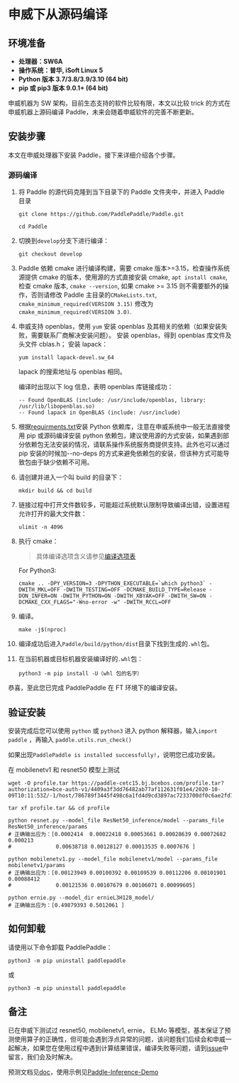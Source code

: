 # **申威下从源码编译**

## 环境准备

* **处理器：SW6A**
* **操作系统：普华, iSoft Linux 5**
* **Python 版本 3.7/3.8/3.9/3.10 (64 bit)**
* **pip 或 pip3 版本 9.0.1+ (64 bit)**

申威机器为 SW 架构，目前生态支持的软件比较有限，本文以比较 trick 的方式在申威机器上源码编译 Paddle，未来会随着申威软件的完善不断更新。

## 安装步骤

本文在申威处理器下安装 Paddle，接下来详细介绍各个步骤。

<a name="sw_source"></a>
### **源码编译**

1. 将 Paddle 的源代码克隆到当下目录下的 Paddle 文件夹中，并进入 Paddle 目录

    ```
    git clone https://github.com/PaddlePaddle/Paddle.git
    ```

    ```
    cd Paddle
    ```

2. 切换到`develop`分支下进行编译：

    ```
    git checkout develop
    ```

3. Paddle 依赖 cmake 进行编译构建，需要 cmake 版本>=3.15，检查操作系统源提供 cmake 的版本，使用源的方式直接安装 cmake, `apt install cmake`, 检查 cmake 版本, `cmake --version`, 如果 cmake >= 3.15 则不需要额外的操作，否则请修改 Paddle 主目录的`CMakeLists.txt`, `cmake_minimum_required(VERSION 3.15)` 修改为 `cmake_minimum_required(VERSION 3.0)`.

4. 申威支持 openblas，使用 `yum` 安装 openblas 及其相关的依赖（如果安装失败，需要联系厂商解决安装问题）。
   安装 openblas，得到 openblas 库文件及头文件 cblas.h；
   安装 lapack：
   ```
   yum install lapack-devel.sw_64
   ```
   lapack 的搜索地址与 openblas 相同。

   编译时出现以下 log 信息，表明 openblas 库链接成功：
   ```
   -- Found OpenBLAS (include: /usr/include/openblas, library: /usr/lib/libopenblas.so)
   -- Found lapack in OpenBLAS (include: /usr/include)
   ```

5. 根据[requirments.txt](https://github.com/PaddlePaddle/Paddle/blob/develop/python/requirements.txt)安装 Python 依赖库，注意在申威系统中一般无法直接使用 pip 或源码编译安装 python 依赖包，建议使用源的方式安装，如果遇到部分依赖包无法安装的情况，请联系操作系统服务商提供支持。此外也可以通过 pip 安装的时候加--no-deps 的方式来避免依赖包的安装，但该种方式可能导致包由于缺少依赖不可用。

6. 请创建并进入一个叫 build 的目录下：

    ```
    mkdir build && cd build
    ```

7. 链接过程中打开文件数较多，可能超过系统默认限制导致编译出错，设置进程允许打开的最大文件数：

    ```
    ulimit -n 4096
    ```

8. 执行 cmake：

    >具体编译选项含义请参见[编译选项表](https://www.paddlepaddle.org.cn/documentation/docs/zh/develop/install/Tables.html#Compile)

    For Python3:
    ```
    cmake .. -DPY_VERSION=3 -DPYTHON_EXECUTABLE=`which python3` -DWITH_MKL=OFF -DWITH_TESTING=OFF -DCMAKE_BUILD_TYPE=Release -DON_INFER=ON -DWITH_PYTHON=ON -DWITH_XBYAK=OFF -DWITH_SW=ON -DCMAKE_CXX_FLAGS="-Wno-error -w" -DWITH_RCCL=OFF
    ```

9. 编译。

    ```
    make -j$(nproc)
    ```

10. 编译成功后进入`Paddle/build/python/dist`目录下找到生成的`.whl`包。

11. 在当前机器或目标机器安装编译好的`.whl`包：

    ```
    python3 -m pip install -U（whl 包的名字）
    ```

恭喜，至此您已完成 PaddlePaddle 在 FT 环境下的编译安装。

## **验证安装**
安装完成后您可以使用 `python` 或 `python3` 进入 python 解释器，输入`import paddle` ，再输入
 `paddle.utils.run_check()`

如果出现`PaddlePaddle is installed successfully!`，说明您已成功安装。

在 mobilenetv1 和 resnet50 模型上测试

```
wget -O profile.tar https://paddle-cetc15.bj.bcebos.com/profile.tar?authorization=bce-auth-v1/4409a3f3dd76482ab77af112631f01e4/2020-10-09T10:11:53Z/-1/host/786789f3445f498c6a1fd4d9cd3897ac7233700df0c6ae2fd78079eba89bf3fb
```
```
tar xf profile.tar && cd profile
```
```
python resnet.py --model_file ResNet50_inference/model --params_file ResNet50_inference/params
# 正确输出应为：[0.0002414  0.00022418 0.00053661 0.00028639 0.00072682 0.000213
#              0.00638718 0.00128127 0.00013535 0.0007676 ]
```
```
python mobilenetv1.py --model_file mobilenetv1/model --params_file mobilenetv1/params
# 正确输出应为：[0.00123949 0.00100392 0.00109539 0.00112206 0.00101901 0.00088412
#              0.00121536 0.00107679 0.00106071 0.00099605]
```
```
python ernie.py --model_dir ernieL3H128_model/
# 正确输出应为：[0.49879393 0.5012061 ]
```

## **如何卸载**
请使用以下命令卸载 PaddlePaddle：

```
python3 -m pip uninstall paddlepaddle
```
或
```
python3 -m pip uninstall paddlepaddle
```

## **备注**

已在申威下测试过 resnet50, mobilenetv1, ernie， ELMo 等模型，基本保证了预测使用算子的正确性，但可能会遇到浮点异常的问题，该问题我们后续会和申威一起解决，如果您在使用过程中遇到计算结果错误，编译失败等问题，请到[issue](https://github.com/PaddlePaddle/Paddle/issues)中留言，我们会及时解决。

预测文档见[doc](https://www.paddlepaddle.org.cn/documentation/docs/zh/develop/guides/05_inference_deployment/inference/native_infer.html)，使用示例见[Paddle-Inference-Demo](https://github.com/PaddlePaddle/Paddle-Inference-Demo)

